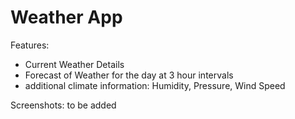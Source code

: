 # Weather App

Features: 
- Current Weather Details
- Forecast of Weather for the day at 3 hour intervals
- additional climate information: Humidity, Pressure, Wind Speed

Screenshots:
to be added
